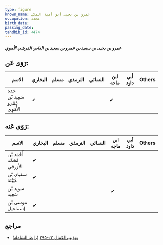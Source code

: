 ```yaml
---
type: figure
known_name: عمرو بن يحيى أبو أمية المكي
occupation: محدث
birth_date:
passing_date:
tahdhib_id: 4474
---
```

##### عمرو بن يحيى بن سعيد بن عمرو بن سعيد بن العاص القرشي الأموي

## رَوَى عَن:
| الاسم                           | البخاري | مسلم | الترمذي | النسائي | ابن ماجه | أبي داود | Others |
| ------------------------------- | ------- | ---- | ------- | ------- | -------- | -------- | ------ |
| جده سَعِيد بْن عَمْرو الأُمَوِي | ✔       |      |         |         | ✔        |          |        |
## رَوَى عَنه:
| الاسم                        | البخاري | مسلم | الترمذي | النسائي | ابن ماجه | أبي داود | Others |
| ---------------------------- | ------- | ---- | ------- | ------- | -------- | -------- | ------ |
| أَحْمَد بْن مُحَمَّد الأزرقي | ✔       |      |         |         |          |          |        |
| سفيان بْن عُيَيْنَة          | ✔       |      |         |         |          |          |        |
| سويد بْن سَعِيد              |         |      |         |         | ✔        |          |        |
| موسى بْن إسماعيل             | ✔       |      |         |         |          |          |        |
## مراجع
- [تهذيب الكمال ٢٢-٢٩٥](obsidian://open?vault=Tahdhib-al-Kamal&file=Figures/٤٤٧٤-عمرو%20بن%20يحيى%20بن%20سعيد%20بن%20عمرو%20بن%20سعيد%20بن%20العاص%20القرشي%20الأموي) ([رابط الشاملة](https://shamela.ws/book/3722/11548))